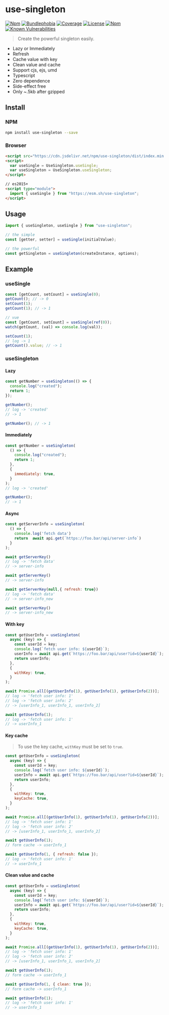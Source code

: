 # use-singleton

[![Npm](https://badgen.net/npm/v/use-singleton)](https://www.npmjs.com/package/use-singleton)
[![Bundlephobia](https://badgen.net/bundlephobia/minzip/use-singleton)](https://bundlephobia.com/result?p=use-singleton)
[![Coverage](https://img.shields.io/codecov/c/github/lbb00/use-singleton.svg)](https://codecov.io/gh/lbb00/use-singleton)
[![License](https://img.shields.io/github/license/lbb00/use-singleton.svg)](https://github.com/lbb00/use-singleton/blob/master/LICENSE)
[![Npm](https://img.shields.io/npm/dt/use-singleton.svg)](https://www.npmjs.com/package/use-singleton)
[![Known Vulnerabilities](https://snyk.io/test/github/lbb00/use-singleton/badge.svg)](https://snyk.io/test/github/lbb00/use-singleton)

> Create the powerful singleton easily.

- Lazy or Immediately
- Refresh
- Cache value with key
- Clean value and cache
- Support cjs, ejs, umd
- Typescript
- Zero dependence
- Side-effect free
- Only ~.5kb after gzipped

## Install

### NPM

```bash
npm install use-singleton --save
```

### Browser

```html
<script src="https://cdn.jsdelivr.net/npm/use-singleton/dist/index.min.js"></script>
<script>
  var useSingle = UseSingleton.useSingle;
  var useSingleton = UseSingleton.useSingleton;
</script>

// es2015+
<script type="module">
  import { useSingle } from "https://esm.sh/use-singleton";
</script>
```

## Usage

```javascript
import { useSingleton, useSingle } from "use-singleton";

// the simple
const [getter, setter] = useSingle(initialValue);

// the powerful
const getSingleton = useSingleton(createInstance, options);
```

## Example

### useSingle

```javascript
const [getCount, setCount] = useSingle(0);
getCount(); // -> 0
setCount(1);
getCount(1); // -> 1

// vue
const [getCount, setCount] = useSingle(ref(0));
watch(getCount, (val) => console.log(val));

setCount(1);
// log -> 1
getCount().value; // -> 1
```

### useSingleton

#### Lazy

```javascript
const getNumber = useSingleton(() => {
  console.log("created");
  return 1;
});

getNumber();
// log -> 'created'
// -> 1

getNumber(); // -> 1
```

#### Immediately

```javascript
const getNumber = useSingleton(
  () => {
    console.log("created");
    return 1;
  },
  {
    immediately: true,
  }
);
// log -> 'created'

getNumber();
// -> 1
```

#### Async

```javascript
const getServerInfo = useSingleton(
  () => {
    console.log('fetch data')
    return  await api.get(`https://foo.bar/api/server-info`)
  }
);

await getServerKey()
// log -> 'fetch data'
// -> server-info

await getServerKey()
// -> server-info

await getServerKey(null,{ refresh: true})
// log -> 'fetch data'
// -> server-info_new

await getServerKey()
// -> server-info_new
```

#### With key

```javascript
const getUserInfo = useSingleton(
  async (key) => {
    const userId = key;
    console.log(`fetch user info: ${userId}`);
    userInfo = await api.get(`https://foo.bar/api/user?id=${userId}`);
    return userInfo;
  },
  {
    withKey: true,
  }
);

await Promise.all[(getUserInfo(1), getUserInfo(1), getUserInfo(2))];
// log -> 'fetch user info: 1'
// log -> 'fetch user info: 2'
// -> [userInfo_1, userInfo_1, userInfo_2]

await getUserInfo(1);
// log -> 'fetch user info: 1'
// -> userInfo_1
```

#### Key cache

> To use the key cache, `withKey` must be set to `true`.

```javascript
const getUserInfo = useSingleton(
  async (key) => {
    const userId = key;
    console.log(`fetch user info: ${userId}`);
    userInfo = await api.get(`https://foo.bar/api/user?id=${userId}`);
    return userInfo;
  },
  {
    withKey: true,
    keyCache: true,
  }
);

await Promise.all[(getUserInfo(1), getUserInfo(1), getUserInfo(2))];
// log -> 'fetch user info: 1'
// log -> 'fetch user info: 2'
// -> [userInfo_1, userInfo_1, userInfo_2]

await getUserInfo(1);
// form cache -> userInfo_1

await getUserInfo(1, { refresh: false });
// log -> 'fetch user info: 1'
// -> userInfo_1
```

#### Clean value and cache

```javascript
const getUserInfo = useSingleton(
  async (key) => {
    const userId = key;
    console.log(`fetch user info: ${userId}`);
    userInfo = await api.get(`https://foo.bar/api/user?id=${userId}`);
    return userInfo;
  },
  {
    withKey: true,
    keyCache: true,
  }
);

await Promise.all[(getUserInfo(1), getUserInfo(1), getUserInfo(2))];
// log -> 'fetch user info: 1'
// log -> 'fetch user info: 2'
// -> [userInfo_1, userInfo_1, userInfo_2]

await getUserInfo(1);
// form cache -> userInfo_1

await getUserInfo(1, { clean: true });
// form cache -> userInfo_1

await getUserInfo(1);
// log -> 'fetch user info: 1'
// -> userInfo_1
```
